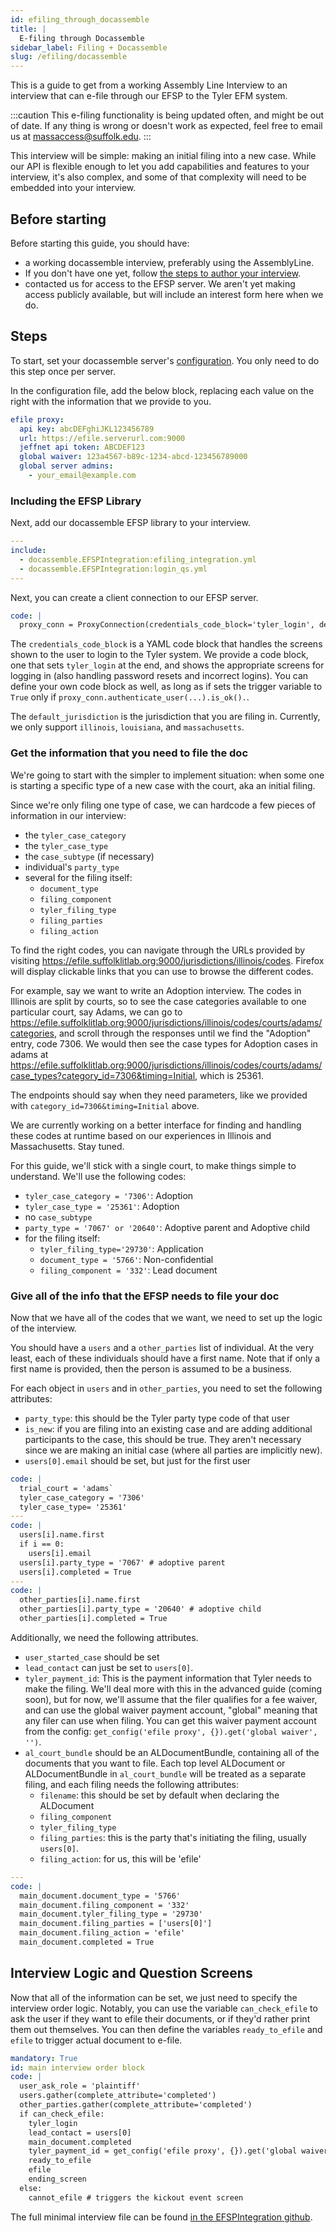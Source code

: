 ```yaml
---
id: efiling_through_docassemble
title: |
  E-filing through Docassemble
sidebar_label: Filing + Docassemble
slug: /efiling/docassemble
---
```


This is a guide to get from a working Assembly Line Interview to an interview that can e-file through our EFSP to the Tyler EFM system.

:::caution
This e-filing functionality is being updated often, and might be out of date.
If any thing is wrong or doesn't work as expected, feel free to email us at
[massaccess@suffolk.edu](mailto:massaccess@suffolk.edu).
:::

This interview will be simple: making an initial filing into a new case. While our API is flexible enough to
let you add capabilities and features to your interview, it's also complex, and some of that complexity will need
to be embedded into your interview.

## Before starting

Before starting this guide, you should have:

* a working docassemble interview, preferably using the AssemblyLine.
* If you don't have one yet, follow [the steps to author your interview](https://suffolklitlab.org/docassemble-AssemblyLine-documentation/docs/planning).
* contacted us for access to the EFSP server. We aren't yet making access publicly available, but will include an interest form here when we do.

## Steps

To start, set your docassemble server's [configuration](https://docassemble.org/docs/config.html). You only need to do this step once per server.

In the configuration file, add the below block, replacing each value on the right with the information that we provide to you.

```yaml
efile proxy:
  api key: abcDEFghiJKL123456789
  url: https://efile.serverurl.com:9000
  jeffnet api token: ABCDEF123
  global waiver: 123a4567-b89c-1234-abcd-123456789000
  global server admins:
    - your_email@example.com
```

### Including the EFSP Library

Next, add our docassemble EFSP library to your interview.

```yaml
---
include:
  - docassemble.EFSPIntegration:efiling_integration.yml
  - docassemble.EFSPIntegration:login_qs.yml
---
```

Next, you can create a client connection to our EFSP server.

```yaml
code: |
  proxy_conn = ProxyConnection(credentials_code_block='tyler_login', default_jurisdiction='illinois')
```

The `credentials_code_block` is a YAML code block that handles the screens shown to the user to login to the Tyler system.
We provide a code block, one that sets `tyler_login` at the end, and shows the appropriate screens for logging in (also handling
password resets and incorrect logins). You can define your own code block as well, as long as if sets the trigger variable to
`True` only if `proxy_conn.authenticate_user(...).is_ok().`.

The `default_jurisdiction` is the jurisdiction that you are filing in. Currently, we only support `illinois`, `louisiana`, and `massachusetts`.

### Get the information that you need to file the doc

We're going to start with the simpler to implement situation: when some one is starting a specific type of a new case with the court, aka an initial filing.

Since we're only filing one type of case, we can hardcode a few pieces of information in our interview:

* the `tyler_case_category`
* the `tyler_case_type`
* the `case_subtype` (if necessary)
* individual's `party_type`
* several for the filing itself:
  * `document_type`
  * `filing_component`
  * `tyler_filing_type`
  * `filing_parties`
  * `filing_action`

To find the right codes, you can navigate through the URLs provided by visiting <https://efile.suffolklitlab.org:9000/jurisdictions/illinois/codes>.
Firefox will display clickable links that you can use to browse the different codes.

For example, say we want to write an Adoption interview. The codes in Illinois are split by courts, so to see the case categories available to
one particular court, say Adams, we can go to
<https://efile.suffolklitlab.org:9000/jurisdictions/illinois/codes/courts/adams/categories>, and scroll through the responses until we find the "Adoption" entry,
code 7306. We would then see the case types for Adoption cases in adams at
<https://efile.suffolklitlab.org:9000/jurisdictions/illinois/codes/courts/adams/case_types?category_id=7306&timing=Initial>, which is 25361.

The endpoints should say when they need parameters, like we provided with `category_id=7306&timing=Initial` above.

We are currently working on a better interface for finding and handling these codes at runtime based on our experiences in Illinois and Massachusetts. Stay tuned.

For this guide, we'll stick with a single court, to make things simple to understand. We'll use the following codes:

* `tyler_case_category = '7306'`: Adoption
* `tyler_case_type = '25361'`: Adoption
* no `case_subtype`
* `party_type = '7067' or '20640'`: Adoptive parent and Adoptive child
* for the filing itself:
  * `tyler_filing_type='29730'`: Application
  * `document_type = '5766'`: Non-confidential
  * `filing_component = '332'`: Lead document

### Give all of the info that the EFSP needs to file your doc

Now that we have all of the codes that we want, we need to set up the logic of the interview.

You should have a `users` and a `other_parties` list of individual. At the very least, each of these individuals should have a first name. Note that if only a first name is provided, then the person is assumed to be a business.

For each object in `users` and in `other_parties`, you need to set the following attributes:

* `party_type`: this should be the Tyler party type code of that user
* `is_new`: if you are filing into an existing case and are adding additional participants to the case, this should be true. They aren't necessary since we are making an initial case (where all parties are implicitly new).
* `users[0].email` should be set, but just for the first user

```yaml
code: |
  trial_court = 'adams`
  tyler_case_category = '7306'
  tyler_case_type= '25361'
---
code: |
  users[i].name.first
  if i == 0:
    users[i].email
  users[i].party_type = '7067' # adoptive parent
  users[i].completed = True
---
code: |
  other_parties[i].name.first
  other_parties[i].party_type = '20640' # adoptive child
  other_parties[i].completed = True
```

Additionally, we need the following attributes.

* `user_started_case` should be set
* `lead_contact` can just be set to `users[0]`.
* `tyler_payment_id`: This is the payment information that Tyler needs to make the filing. We'll deal more with this in the advanced guide (coming soon), but  for now, we'll assume that the filer qualifies for a fee waiver, and can use the global waiver payment account, "global" meaning that any filer can use when filing. You can get this waiver payment account from the config: `get_config('efile proxy', {}).get('global waiver', '')`.
* `al_court_bundle` should be an ALDocumentBundle, containing all of the documents that you want to file. Each top level ALDocument or ALDocumentBundle in `al_court_bundle` will be treated as a separate filing, and each filing needs the following attributes:
  * `filename`: this should be set by default when declaring the ALDocument
  * `filing_component`
  * `tyler_filing_type`
  * `filing_parties`: this is the party that's initiating the filing, usually `users[0]`.
  * `filing_action`: for us, this will be 'efile'

```yaml
---
code: |
  main_document.document_type = '5766'
  main_document.filing_component = '332'
  main_document.tyler_filing_type = '29730'
  main_document.filing_parties = ['users[0]']
  main_document.filing_action = 'efile'
  main_document.completed = True
```

## Interview Logic and Question Screens

Now that all of the information can be set, we just need to specify the interview order logic. Notably, you can use the variable `can_check_efile` to
ask the user if they want to efile their documents, or if they'd rather print them out themselves. You can then define the variables `ready_to_efile` and `efile` to trigger actual document to e-file.

```yaml
mandatory: True
id: main interview order block
code: |
  user_ask_role = 'plaintiff'
  users.gather(complete_attribute='completed')
  other_parties.gather(complete_attribute='completed')
  if can_check_efile:
    tyler_login
    lead_contact = users[0]
    main_document.completed
    tyler_payment_id = get_config('efile proxy', {}).get('global waiver', '')
    ready_to_efile
    efile
    ending_screen
  else:
    cannot_efile # triggers the kickout event screen
```

The full minimal interview file can be found [in the EFSPIntegration github](https://github.com/SuffolkLITLab/docassemble-EFSPIntegration/blob/main/docassemble/EFSPIntegration/data/questions/minimal_interview.yml).